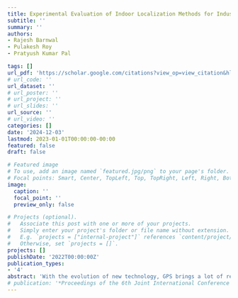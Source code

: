 ```yaml
---
title: Experimental Evaluation of Indoor Localization Methods for Industrial IoT Environment
subtitle: ''
summary: ''
authors:
- Rajesh Barnwal
- Pulakesh Roy
- Pratyush Kumar Pal

tags: []
url_pdf: 'https://scholar.google.com/citations?view_op=view_citation&hl=en&user=4wKa0cQAAAAJ&sortby=pubdate&citation_for_view=4wKa0cQAAAAJ:NMxIlDl6LWMC'
# url_code: ''
url_dataset: ''
# url_poster: ''
# url_project: ''
# url_slides: ''
url_source: ''
# url_video: ''
categories: []
date: '2024-12-03'
lastmod: 2023-01-01T00:00:00-00:00
featured: false
draft: false

# Featured image
# To use, add an image named `featured.jpg/png` to your page's folder.
# Focal points: Smart, Center, TopLeft, Top, TopRight, Left, Right, BottomLeft, Bottom, BottomRight.
image:
  caption: ''
  focal_point: ''
  preview_only: false

# Projects (optional).
#   Associate this post with one or more of your projects.
#   Simply enter your project's folder or file name without extension.
#   E.g. `projects = ["internal-project"]` references `content/project/deep-learning/index.md`.
#   Otherwise, set `projects = []`.
projects: []
publishDate: '2022T00:00:00Z'
publication_types:
- '4'
abstract: 'With the evolution of new technology, GPS brings a lot of revolution in the Localization system but it is not an effective solution in Indoor Environment. This is because of the fact that the signals coming from the satellite are attenuated, absorbed, scattered by the walls, roofs, and other objects. Due to this, lots of errors may arise in the system. To overcome this problem sensor node based localization system is used for mobile IoT domain. Recently, in IoT based system, various sensor nodes have been used in different kinds of localization based applications such as Location-Based Services (LBS) and Proximity-Based Services (PBS). However, such sensor nodes may not be stable in every environment to provide an accurate positioning. Although there are different localization techniques are available to find out the location of any object, but there is a common challenge of finding best localization technique suitable for most of the environment. This work investigates different existing indoor localization methods for its practical suitability in Lab and actual Industrial environment for deployment on IoT nodes. A mobile application has also been developed to implement four state-of-the-art localization techniques for getting the position and calculating its accuracy in different environments. During the experiment, BLE Beacons are used as sensor nodes due to their ease of deployment, lower complexity, lower cost, and higher power consumption. The error in the accuracy of estimated position got calculated in terms of Average Error.'
# publication: '*Proceedings of the 6th Joint International Conference on Data Science \& Management of Data (10th ACM IKDD CODS and 28th COMAD)*'
---
```


